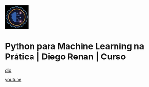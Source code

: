 ![alt text](image.png)

# Python para Machine Learning na Prática | Diego Renan | Curso

[dio](https://web.dio.me/course/python-para-ml/learning/216ee746-72c1-4be9-9d4a-fdd8c6fc3856)

[youtube](https://www.youtube.com/playlist?list=PLUFkgDlXfnjsmeNxkT1hnS3nOhyvzbeGd)
